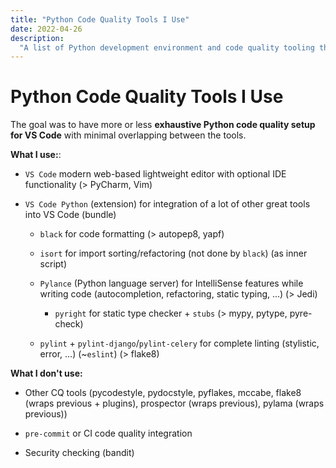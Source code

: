 ```yaml
---
title: "Python Code Quality Tools I Use"
date: 2022-04-26
description:
  "A list of Python development environment and code quality tooling that I'm using."
---
```


# Python Code Quality Tools I Use

The goal was to have more or less **exhaustive Python code quality setup for VS Code** with minimal overlapping between the tools.

**What I use:**:

- `VS Code` modern web-based lightweight editor with optional IDE functionality (> PyCharm, Vim)

- `VS Code Python` (extension) for integration of a lot of other great tools into VS Code (bundle)
  
  - `black` for code formatting (> autopep8, yapf)
  
  - `isort` for import sorting/refactoring (not done by `black`) (as inner script)
  
  - `Pylance` (Python language server) for IntelliSense features while writing code (autocompletion, refactoring, static typing, ...) (> Jedi)
    
    - `pyright` for static type checker + `stubs` (> mypy, pytype, pyre-check)
  
  - `pylint` + `pylint-django`/`pylint-celery` for complete linting (stylistic, error, ...) (~`eslint`) (> flake8) 

**What I don't use:**

- Other CQ tools (pycodestyle, pydocstyle, pyflakes, mccabe, flake8 (wraps previous + plugins), prospector (wraps previous), pylama (wraps previous))

- `pre-commit` or CI code quality integration

- Security checking (bandit)
